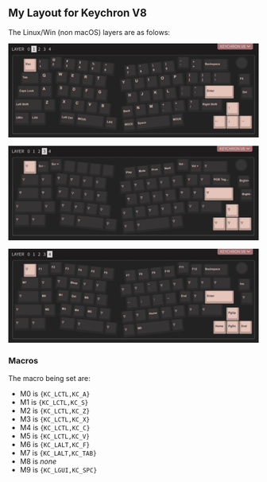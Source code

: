 ## My Layout for Keychron V8

The Linux/Win (non macOS) layers are as folows:

![](layer_1.png)

![](layer_3.png)

![](layer_4.png)

### Macros

The macro being set are:

- M0 is `{KC_LCTL,KC_A}`
- M1 is `{KC_LCTL,KC_S}`
- M2 is `{KC_LCTL,KC_Z}`
- M3 is `{KC_LCTL,KC_X}`
- M4 is `{KC_LCTL,KC_C}`
- M5 is `{KC_LCTL,KC_V}`
- M6 is `{KC_LALT,KC_F}`
- M7 is `{KC_LALT,KC_TAB}`
- M8 is *none*
- M9 is `{KC_LGUI,KC_SPC}`

